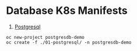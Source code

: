 # Database K8s Manifests

1. [Postgresql](./01-postgresql/README.md)

```shell script
oc new-project postgresdb-demo
oc create -f ./01-postgresql/ -n postgresdb-demo
```
